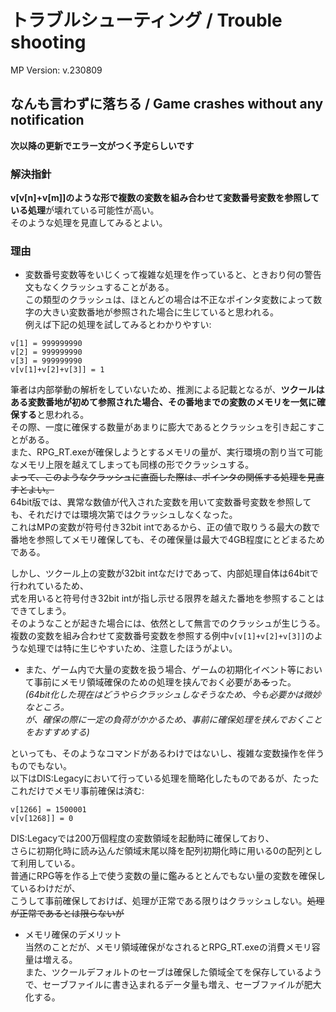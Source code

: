 # トラブルシューティング / Trouble shooting  
MP Version: v.230809  
## なんも言わずに落ちる / Game crashes without any notification  
**次以降の更新でエラー文がつく予定らしいです**  
### 解決指針  
**v[v[n]+v[m]]のような形で複数の変数を組み合わせて変数番号変数を参照している処理**が壊れている可能性が高い。  
そのような処理を見直してみるとよい。  
  
### 理由  
- 変数番号変数等をいじくって複雑な処理を作っていると、ときおり何の警告文もなくクラッシュすることがある。  
この類型のクラッシュは、ほとんどの場合は不正なポインタ変数によって数字の大きい変数番地が参照された場合に生じていると思われる。  
例えば下記の処理を試してみるとわかりやすい:  
```
v[1] = 999999990
v[2] = 999999990
v[3] = 999999990
v[v[1]+v[2]+v[3]] = 1
```
筆者は内部挙動の解析をしていないため、推測による記載となるが、**ツクールはある変数番地が初めて参照された場合、その番地までの変数のメモリを一気に確保する**と思われる。  
その際、一度に確保する数量があまりに膨大であるとクラッシュを引き起こすことがある。  
また、RPG_RT.exeが確保しようとするメモリの量が、実行環境の割り当て可能なメモリ上限を越えてしまっても同様の形でクラッシュする。  
~~よって、このようなクラッシュに直面した際は、ポインタの関係する処理を見直すとよい。~~  
64bit版では、異常な数値が代入された変数を用いて変数番号変数を参照しても、それだけでは環境次第ではクラッシュしなくなった。  
これはMPの変数が符号付き32bit intであるから、正の値で取りうる最大の数で番地を参照してメモリ確保しても、その確保量は最大で4GB程度にとどまるためである。  
  
しかし、ツクール上の変数が32bit intなだけであって、内部処理自体は64bitで行われているため、  
式を用いると符号付き32bit intが指し示せる限界を越えた番地を参照することはできてしまう。  
そのようなことが起きた場合には、依然として無言でのクラッシュが生じうる。  
複数の変数を組み合わせて変数番号変数を参照する例中`v[v[1]+v[2]+v[3]]`のような処理では特に生じやすいため、注意したほうがよい。  
  
- また、ゲーム内で大量の変数を扱う場合、ゲームの初期化イベント等において事前にメモリ領域確保のための処理を挟んでおく必要があ~~る~~った。  
*(64bit化した現在はどうやらクラッシュしなそうなため、今も必要かは微妙なところ。  
が、確保の際に一定の負荷がかかるため、事前に確保処理を挟んでおくことをおすすめする)*  
  
といっても、そのようなコマンドがあるわけではないし、複雑な変数操作を伴うものでもない。  
以下はDIS:Legacyにおいて行っている処理を簡略化したものであるが、たったこれだけでメモリ事前確保は済む:  
```
v[1266] = 1500001
v[v[1268]] = 0  
```  
  
DIS:Legacyでは200万個程度の変数領域を起動時に確保しており、  
さらに初期化時に読み込んだ領域末尾以降を配列初期化時に用いる0の配列として利用している。  
普通にRPG等を作る上で使う変数の量に鑑みるととんでもない量の変数を確保しているわけだが、  
こうして事前確保しておけば、処理が正常である限りはクラッシュしない。~~処理が正常であるとは限らないが~~  
  
- メモリ確保のデメリット  
当然のことだが、メモリ領域確保がなされるとRPG_RT.exeの消費メモリ容量は増える。  
また、ツクールデフォルトのセーブは確保した領域全てを保存しているようで、セーブファイルに書き込まれるデータ量も増え、セーブファイルが肥大化する。  
